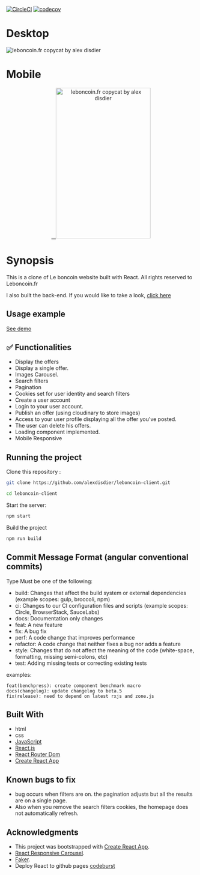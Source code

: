 [![CircleCI](https://circleci.com/gh/alexdisdier/leboncoin-client.svg?style=svg)](https://circleci.com/gh/alexdisdier/leboncoin-client)
[![codecov](https://codecov.io/gh/alexdisdier/leboncoin-client/branch/master/graph/badge.svg)](https://codecov.io/gh/alexdisdier/leboncoin-client)

# Desktop

![leboncoin.fr copycat by alex disdier](/screenshot.gif?raw=true 'Gif leboncoin.fr copycat by alex disdier')

# Mobile

 <p align="center" >
   <a href="https://alexdisdier.github.io/leboncoin-client//">
    <img alt="leboncoin.fr copycat by alex disdier" src="https://res.cloudinary.com/dvrkxmxkw/image/upload/v1552171586/github-screenshot-gif/leboncoin-mobile.gif" width="252" height="401" />
 </a>

# Synopsis

This is a clone of Le boncoin website built with React. All rights reserved to Leboncoin.fr

I also built the back-end. If you would like to take a look, [click here](https://github.com/alexdisdier/leboncoin-api)

## Usage example

[See demo](https://alexdisdier.github.io/leboncoin-client/)

## ✅ Functionalities

- Display the offers
- Display a single offer.
- Images Carousel.
- Search filters
- Pagination
- Cookies set for user identity and search filters
- Create a user account
- Login to your user account.
- Publish an offer (using cloudinary to store images)
- Access to your user profile displaying all the offer you've posted.
- The user can delete his offers.
- Loading component implemented.
- Mobile Responsive

## Running the project

Clone this repository :

```bash
git clone https://github.com/alexdisdier/leboncoin-client.git

cd leboncoin-client
```

Start the server:

```bash
npm start
```

Build the project

```bash
npm run build
```

## Commit Message Format (angular conventional commits)

Type
Must be one of the following:

- build: Changes that affect the build system or external dependencies (example scopes: gulp, broccoli, npm)
- ci: Changes to our CI configuration files and scripts (example scopes: Circle, BrowserStack, SauceLabs)
- docs: Documentation only changes
- feat: A new feature
- fix: A bug fix
- perf: A code change that improves performance
- refactor: A code change that neither fixes a bug nor adds a feature
- style: Changes that do not affect the meaning of the code (white-space, formatting, missing semi-colons, etc)
- test: Adding missing tests or correcting existing tests

examples:

```
feat(benchpress): create component benchmark macro
docs(changelog): update changelog to beta.5
fix(release): need to depend on latest rxjs and zone.js
```

## Built With

- html
- css
- [JavaScript](https://developer.mozilla.org/bm/docs/Web/JavaScript)
- [React.js](https://reactjs.org/docs/hello-world.html)
- [React Router Dom](https://reacttraining.com/react-router/web/guides/quick-start)
- [Create React App](https://facebook.github.io/create-react-app/docs/getting-started)

## Known bugs to fix

- bug occurs when filters are on. the pagination adjusts but all the results are on a single page.
- Also when you remove the search filters cookies, the homepage does not automatically refresh.

## Acknowledgments

- This project was bootstrapped with [Create React App](https://github.com/facebook/create-react-app).
- [React Responsive Carousel](https://www.npmjs.com/package/react-responsive-carousel).
- [Faker](https://www.npmjs.com/package/faker).
- Deploy React to github pages [codeburst](https://codeburst.io/deploy-react-to-github-pages-to-create-an-amazing-website-42d8b09cd4d)
